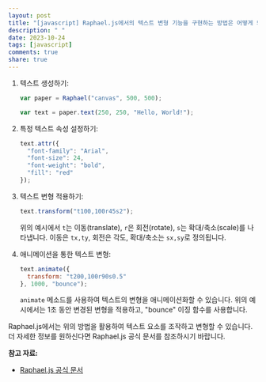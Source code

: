 ```yaml
---
layout: post
title: "[javascript] Raphael.js에서의 텍스트 변형 기능을 구현하는 방법은 어떻게 되는가?"
description: " "
date: 2023-10-24
tags: [javascript]
comments: true
share: true
---
```


1. 텍스트 생성하기:
   ```javascript
   var paper = Raphael("canvas", 500, 500);

   var text = paper.text(250, 250, "Hello, World!");
   ```

2. 특정 텍스트 속성 설정하기:
   ```javascript
   text.attr({
     "font-family": "Arial",
     "font-size": 24,
     "font-weight": "bold",
     "fill": "red"
   });
   ```

3. 텍스트 변형 적용하기:
   ```javascript
   text.transform("t100,100r45s2");
   ```

   위의 예시에서 `t`는 이동(translate), `r`은 회전(rotate), `s`는 확대/축소(scale)를 나타냅니다. 이동은 `tx,ty`, 회전은 각도, 확대/축소는 `sx,sy`로 정의됩니다.

4. 애니메이션을 통한 텍스트 변형:
   ```javascript
   text.animate({
     transform: "t200,100r90s0.5"
   }, 1000, "bounce");
   ```

   `animate` 메소드를 사용하여 텍스트의 변형을 애니메이션화할 수 있습니다. 위의 예시에서는 1초 동안 변경된 변형을 적용하고, "bounce" 이징 함수를 사용합니다.

Raphael.js에서는 위의 방법을 활용하여 텍스트 요소를 조작하고 변형할 수 있습니다. 더 자세한 정보를 원하신다면 Raphael.js 공식 문서를 참조하시기 바랍니다.

**참고 자료:**
- [Raphael.js 공식 문서](http://dmitrybaranovskiy.github.io/raphael/)
